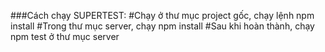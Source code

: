 ###Cách chạy SUPERTEST:
#Chạy ở thư mục project gốc, chạy lệnh npm install
#Trong thư mục server, chạy npm install
#Sau khi hoàn thành, chạy npm test ở thư mục server
